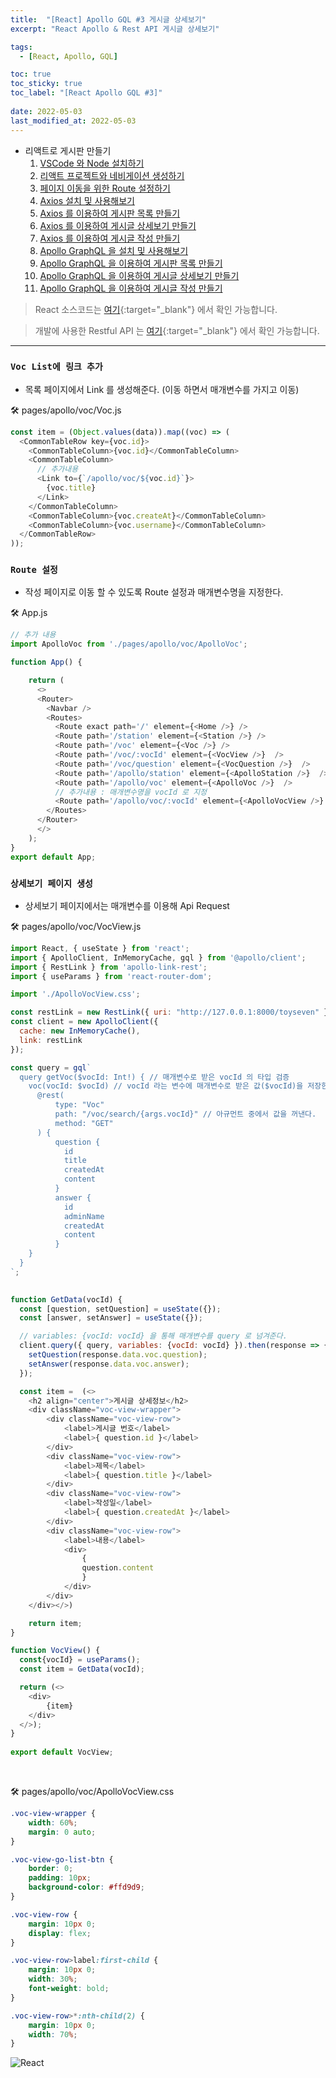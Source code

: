 ```yaml
---
title:  "[React] Apollo GQL #3 게시글 상세보기"
excerpt: "React Apollo & Rest API 게시글 상세보기"

tags:
  - [React, Apollo, GQL]

toc: true
toc_sticky: true
toc_label: "[React Apollo GQL #3]"
 
date: 2022-05-03
last_modified_at: 2022-05-03
---
```


- 리액트로 게시판 만들기
  1.  [VSCode 와 Node 설치하기](https://ymkmoon.github.io/React-02-React/)
  2.  [리액트 프로젝트와 네비게이션 생성하기](https://ymkmoon.github.io/React-03-Navigation/)
  3.  [페이지 이동을 위한 Route 설정하기](https://ymkmoon.github.io/React-04-Route/)
  4.  [Axios 설치 및 사용해보기](https://ymkmoon.github.io/React-05-Axios/)
  5.  [Axios 를 이용하여 게시판 목록 만들기](https://ymkmoon.github.io/React-06-Voc/)
  6.  [Axios 를 이용하여 게시글 상세보기 만들기](https://ymkmoon.github.io/React-07-Voc-Question/)
  7.  [Axios 를 이용하여 게시글 작성 만들기](https://ymkmoon.github.io/React-08-Voc-Post-Question/)
  8.  [Apollo GraphQL 을 설치 및 사용해보기](https://ymkmoon.github.io/React-09-Apollo/)
  9.  [Apollo GraphQL 을 이용하여 게시판 목록 만들기](https://ymkmoon.github.io/React-10-Apollo-Voc/)
  10.  [Apollo GraphQL 을 이용하여 게시글 상세보기 만들기](https://ymkmoon.github.io/React-11-Apollo-Voc-Question/)
  11.  [Apollo GraphQL 을 이용하여 게시글 작성 만들기](https://ymkmoon.github.io/React-12-Apollo-Voc-Post-Question/)

> React 소스코드는 [여기](https://github.com/ymkmoon/toyseven-react){:target="_blank"} 에서 확인 가능합니다.

> 개발에 사용한 Restful API 는 [여기](https://github.com/ymkmoon/toyseven){:target="_blank"} 에서 확인 가능합니다.

<hr/>

### ``Voc List에 링크 추가``

- 목록 페이지에서 Link 를 생성해준다. (이동 하면서 매개변수를 가지고 이동)

🛠 pages/apollo/voc/Voc.js

```js
const item = (Object.values(data)).map((voc) => (
  <CommonTableRow key={voc.id}>
    <CommonTableColumn>{voc.id}</CommonTableColumn>
    <CommonTableColumn>
      // 추가내용
      <Link to={`/apollo/voc/${voc.id}`}>
        {voc.title}
      </Link>
    </CommonTableColumn>
    <CommonTableColumn>{voc.createAt}</CommonTableColumn>
    <CommonTableColumn>{voc.username}</CommonTableColumn>
  </CommonTableRow>
));
```


### ``Route 설정``

- 작성 페이지로 이동 할 수 있도록 Route 설정과 매개변수명을 지정한다.

🛠 App.js

```js
// 추가 내용
import ApolloVoc from './pages/apollo/voc/ApolloVoc';

function App() {

    return (
      <>
      <Router>
        <Navbar />
        <Routes>
          <Route exact path='/' element={<Home />} />
          <Route path='/station' element={<Station />} />
          <Route path='/voc' element={<Voc />} />
          <Route path='/voc/:vocId' element={<VocView />}  />
          <Route path='/voc/question' element={<VocQuestion />}  />
          <Route path='/apollo/station' element={<ApolloStation />}  />
          <Route path='/apollo/voc' element={<ApolloVoc />}  />
          // 추가내용 : 매개변수명을 vocId 로 지정
          <Route path='/apollo/voc/:vocId' element={<ApolloVocView />}  />
        </Routes>
      </Router>
      </>
    );
}
export default App;
```


### ``상세보기 페이지 생성``


- 상세보기 페이지에서는 매개변수를 이용해 Api Request

🛠 pages/apollo/voc/VocView.js

```js
import React, { useState } from 'react';
import { ApolloClient, InMemoryCache, gql } from '@apollo/client';
import { RestLink } from 'apollo-link-rest';
import { useParams } from 'react-router-dom';

import './ApolloVocView.css';

const restLink = new RestLink({ uri: "http://127.0.0.1:8000/toyseven" });
const client = new ApolloClient({
  cache: new InMemoryCache(),
  link: restLink
});

const query = gql`
  query getVoc($vocId: Int!) { // 매개변수로 받은 vocId 의 타입 검증
    voc(vocId: $vocId) // vocId 라는 변수에 매개변수로 받은 값($vocId)을 저장한다.
      @rest(
          type: "Voc" 
          path: "/voc/search/{args.vocId}" // 아규먼트 중에서 값을 꺼낸다.
          method: "GET"
      ) {
          question {
            id
            title
            createdAt
            content
          }
          answer {
            id
            adminName
            createdAt
            content
          }
    }
  }
`;

  
function GetData(vocId) {
  const [question, setQuestion] = useState({});
  const [answer, setAnswer] = useState({});

  // variables: {vocId: vocId} 을 통해 매개변수를 query 로 넘겨준다.
  client.query({ query, variables: {vocId: vocId} }).then(response => {
    setQuestion(response.data.voc.question);
    setAnswer(response.data.voc.answer);
  });

  const item =  (<>
    <h2 align="center">게시글 상세정보</h2>
    <div className="voc-view-wrapper">
        <div className="voc-view-row">
            <label>게시글 번호</label>
            <label>{ question.id }</label>
        </div>
        <div className="voc-view-row">
            <label>제목</label>
            <label>{ question.title }</label>
        </div>
        <div className="voc-view-row">
            <label>작성일</label>
            <label>{ question.createdAt }</label>
        </div>
        <div className="voc-view-row">
            <label>내용</label>
            <div>
                {
                question.content
                }
            </div>
        </div>
    </div></>)

    return item;
}

function VocView() {
  const{vocId} = useParams();
  const item = GetData(vocId);

  return (<>
    <div>
        {item}
    </div>
  </>);
}
  
export default VocView;
```

<br>

🛠 pages/apollo/voc/ApolloVocView.css

```css
.voc-view-wrapper {
    width: 60%;
    margin: 0 auto;
}

.voc-view-go-list-btn {
    border: 0;
    padding: 10px;
    background-color: #ffd9d9;
}

.voc-view-row {
    margin: 10px 0;
    display: flex;
}

.voc-view-row>label:first-child {
    margin: 10px 0;
    width: 30%;
    font-weight: bold;
}

.voc-view-row>*:nth-child(2) {
    margin: 10px 0;
    width: 70%;
}
```

![React](/assets/image/react/React_toyseven_react_12.PNG)
